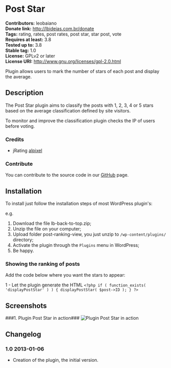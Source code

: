 # Post Star #
**Contributors:** leobaiano  
**Donate link:** http://lbideias.com.br/donate  
**Tags:** rating, rates, post rates, post star, star post, vote  
**Requires at least:** 3.8  
**Tested up to:** 3.8  
**Stable tag:** 1.0  
**License:** GPLv2 or later  
**License URI:** http://www.gnu.org/licenses/gpl-2.0.html  

Plugin allows users to mark the number of stars of each post and display the average.

## Description ##

The Post Star plugin aims to classify the posts with 1, 2, 3, 4 or 5 stars based on the average classification defined by site visitors.

To monitor and improve the classification plugin checks the IP of users before voting.

### Credits ###

* jRating [alpixel](https://github.com/alpixel/jRating)

### Contribute ###

You can contribute to the source code in our [GitHub](https://github.com/leobaiano/Post-Star) page.

## Installation ##

To install just follow the installation steps of most WordPress plugin's:

e.g.

1. Download the file lb-back-to-top.zip;
2. Unzip the file on your computer;
3. Upload folder post-ranking-view, you just unzip to `/wp-content/plugins/` directory;
4. Activate the plugin through the `Plugins` menu in WordPress;
5. Be happy.

### Showing the ranking of posts ###

Add the code below where you want the stars to appear:

1 - Let the plugin generate the HTML
`<?php
if ( function_exists( 'displayPostStar' ) ) {
	displayPostStar( $post->ID );
}
?>`

## Screenshots ##

###1. Plugin Post Star in action###
![Plugin Post Star in action](https://raw.github.com/leobaiano/Post-Star/master/screenshot-1.png)


## Changelog ##

### 1.0 2013-01-06 ###

* Creation of the plugin, the initial version.